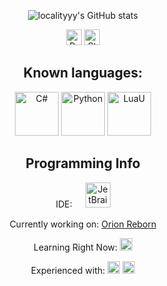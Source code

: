 
<div align="center">

![localityyy's GitHub stats](https://github-readme-stats.vercel.app/api?username=localityyy&show_icons=true&theme=radical)

<img height="25" src="https://api.visitorbadge.io/api/VisitorHit?user=localityy" alt="Profile Views"/> <img height="25" src="https://img.shields.io/github/stars/localityyy?style=for-the-badge&logo=github&label=Stars" alt="Stars"/>

  
<h2>Known languages: </h2>
<img src="https://cdn.jsdelivr.net/gh/devicons/devicon/icons/csharp/csharp-original.svg" alt="C#" width="70" height="70"/>  <img src="https://cdn.jsdelivr.net/gh/devicons/devicon/icons/python/python-original.svg" alt="Python" width="70" height="70"/> <img src="https://devforum-uploads.s3.dualstack.us-east-2.amazonaws.com/uploads/original/4X/c/5/a/c5acf1685bdf34d1d721c0c5ec8fc3c4e8c80b03.png" alt="LuaU" width="70" height="70" />




<div align="center">
<h2>Programming Info</h2>
</div>

 IDE:
ㅤ <img src="https://raw.githubusercontent.com/MicrosoftDocs/visualstudio-docs/refs/heads/main/docs/media/vs-code-logo.svg" alt="JetBrains RIder" width="40" height="40"/>

 Currently working on: <a href="https://github.com/localityyy/Orion-Reborn" target="_self">Orion Reborn</a>

 Learning Right Now: <img src="https://cdn.jsdelivr.net/gh/devicons/devicon/icons/csharp/csharp-original.svg" alt="C#" width="20" height="20"/>

 Experienced with: <img src="https://cdn.jsdelivr.net/gh/devicons/devicon/icons/python/python-original.svg" alt="Python" width="20" height="20"/> <img src="https://devforum-uploads.s3.dualstack.us-east-2.amazonaws.com/uploads/original/4X/c/5/a/c5acf1685bdf34d1d721c0c5ec8fc3c4e8c80b03.png" alt="LuaU" width="20" height="20" />
